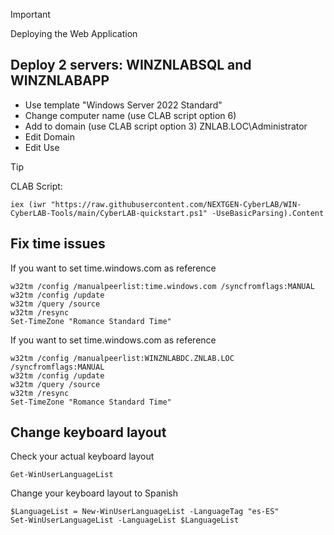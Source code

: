 >[!IMPORTANT]
> Deploying the Web Application

## Deploy 2 servers: WINZNLABSQL and WINZNLABAPP

- Use template "Windows Server 2022 Standard"
- Change computer name (use CLAB script option 6)
- Add to domain (use CLAB script option 3)
  ZNLAB.LOC\Administrator
- Edit Domain
- Edit Use

>[!TIP]
>CLAB Script:
>```
>iex (iwr "https://raw.githubusercontent.com/NEXTGEN-CyberLAB/WIN-CyberLAB-Tools/main/CyberLAB-quickstart.ps1" -UseBasicParsing).Content
>```
## Fix time issues
If you want to set time.windows.com as reference
```
w32tm /config /manualpeerlist:time.windows.com /syncfromflags:MANUAL
w32tm /config /update
w32tm /query /source
w32tm /resync
Set-TimeZone "Romance Standard Time"
```

If you want to set time.windows.com as reference
```
w32tm /config /manualpeerlist:WINZNLABDC.ZNLAB.LOC /syncfromflags:MANUAL
w32tm /config /update
w32tm /query /source
w32tm /resync
Set-TimeZone "Romance Standard Time"
```

## Change keyboard layout
Check your actual keyboard layout
```
Get-WinUserLanguageList
```
Change your keyboard layout to Spanish
```
$LanguageList = New-WinUserLanguageList -LanguageTag "es-ES"
Set-WinUserLanguageList -LanguageList $LanguageList
```
